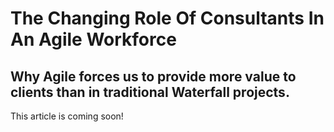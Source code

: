 # The Changing Role Of Consultants In An Agile Workforce

## Why Agile forces us to provide more value to clients than in traditional Waterfall projects.

This article is coming soon!

<!--

With the adoption of Agile practices in enterprise, consultants must be increasingly
involved with their clients' business needs.

It’s becoming rarer for a consultant to be given a completed specifications
document and expected to "check in" at a later time to deliver a finished product.
Instead, units of work are becoming smaller and subject to changes of direction.

To effectively contribute to a software project that isn't completely defined at
the point of commencement, consultants must be aware of how their positions
and responsibilities have changed.

## You'll Need An Increased Understanding Of Product

In the traditional outsourcing model, a client would treat consultancy workers as
‘black-boxes’ of productivity — requirements go in, completed work comes out.

Consultants would have some understanding of the intention behind the product’s
commissioning, but could ultimately get by without asking deeper questions.

Now as Agile calls for more tightly-scoped requirements, consultants are given
a much smaller picture of the entire product at each stage of development. The
true scope of the work is not known until the completion of the project because
— by design — it’s being defined on-the-fly.

As a result, consultants cannot rely on their clients having all the answers all
the time, and need to increase their understanding of the product as a whole.
Instead of being instructed what to make and when, consultants must develop
their own intuitive understanding of the project’s direction, size and priorities.

## Increased Your Alignment with Client Productivity Structure

The hallmark of offshore-contractor horror stories is the disappointing discovery
after a product is seemingly delivered on time, and to budget. Upon closer
inspection, the delivered product is so poorly constructed, that the subsequent
cost to maintain or extend it, far exceeds the initial savings from outsourcing
in the first place.

This is a symptom of vendors who are happy to be instructed on what needs to be
built, but are left alone to develop the associated execution strategy and
implementation plan. This can lead to a situation where, not only is the
initial product build outsourced, but decisions about the cost of support,
maintenance and future development, have also ceded to the vendor.

Businesses have endured the risk associated with outsourced workers traditionally
having autonomy around the implementation strategy for a product. As a result,
many enterprises are moving to Agile, to reclaim their authority of ‘the how’ as
well as ‘the what’.
-->
